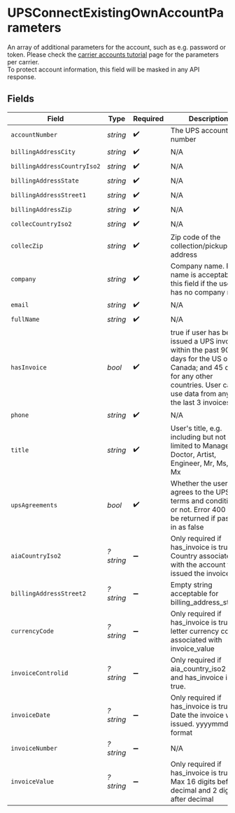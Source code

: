 # UPSConnectExistingOwnAccountParameters

An array of additional parameters for the account, such as e.g. password or token.
Please check the <a href="https://docs.goshippo.com/docs/carriers/carrieraccounts/">carrier accounts tutorial</a> page for the parameters per carrier.<br> 
To protect account information, this field will be masked in any API response.


## Fields

| Field                                                                                                                                                                           | Type                                                                                                                                                                            | Required                                                                                                                                                                        | Description                                                                                                                                                                     | Example                                                                                                                                                                         |
| ------------------------------------------------------------------------------------------------------------------------------------------------------------------------------- | ------------------------------------------------------------------------------------------------------------------------------------------------------------------------------- | ------------------------------------------------------------------------------------------------------------------------------------------------------------------------------- | ------------------------------------------------------------------------------------------------------------------------------------------------------------------------------- | ------------------------------------------------------------------------------------------------------------------------------------------------------------------------------- |
| `accountNumber`                                                                                                                                                                 | *string*                                                                                                                                                                        | :heavy_check_mark:                                                                                                                                                              | The UPS account number                                                                                                                                                          | 94567e                                                                                                                                                                          |
| `billingAddressCity`                                                                                                                                                            | *string*                                                                                                                                                                        | :heavy_check_mark:                                                                                                                                                              | N/A                                                                                                                                                                             | San Francisco                                                                                                                                                                   |
| `billingAddressCountryIso2`                                                                                                                                                     | *string*                                                                                                                                                                        | :heavy_check_mark:                                                                                                                                                              | N/A                                                                                                                                                                             | US                                                                                                                                                                              |
| `billingAddressState`                                                                                                                                                           | *string*                                                                                                                                                                        | :heavy_check_mark:                                                                                                                                                              | N/A                                                                                                                                                                             | CA                                                                                                                                                                              |
| `billingAddressStreet1`                                                                                                                                                         | *string*                                                                                                                                                                        | :heavy_check_mark:                                                                                                                                                              | N/A                                                                                                                                                                             | 731 Market St                                                                                                                                                                   |
| `billingAddressZip`                                                                                                                                                             | *string*                                                                                                                                                                        | :heavy_check_mark:                                                                                                                                                              | N/A                                                                                                                                                                             | 94103                                                                                                                                                                           |
| `collecCountryIso2`                                                                                                                                                             | *string*                                                                                                                                                                        | :heavy_check_mark:                                                                                                                                                              | N/A                                                                                                                                                                             | US                                                                                                                                                                              |
| `collecZip`                                                                                                                                                                     | *string*                                                                                                                                                                        | :heavy_check_mark:                                                                                                                                                              | Zip code of the collection/pickup address                                                                                                                                       | 94103                                                                                                                                                                           |
| `company`                                                                                                                                                                       | *string*                                                                                                                                                                        | :heavy_check_mark:                                                                                                                                                              | Company name. Full name is acceptable in this field if the user has no company name                                                                                             | Shippo                                                                                                                                                                          |
| `email`                                                                                                                                                                         | *string*                                                                                                                                                                        | :heavy_check_mark:                                                                                                                                                              | N/A                                                                                                                                                                             | hippo@shippo.com                                                                                                                                                                |
| `fullName`                                                                                                                                                                      | *string*                                                                                                                                                                        | :heavy_check_mark:                                                                                                                                                              | N/A                                                                                                                                                                             | Shippo Meister                                                                                                                                                                  |
| `hasInvoice`                                                                                                                                                                    | *bool*                                                                                                                                                                          | :heavy_check_mark:                                                                                                                                                              | true if user has been issued a UPS invoice within the past 90 days for the US or Canada; and 45 days for any other countries. User can use data from any of the last 3 invoices |                                                                                                                                                                                 |
| `phone`                                                                                                                                                                         | *string*                                                                                                                                                                        | :heavy_check_mark:                                                                                                                                                              | N/A                                                                                                                                                                             | 1112223333                                                                                                                                                                      |
| `title`                                                                                                                                                                         | *string*                                                                                                                                                                        | :heavy_check_mark:                                                                                                                                                              | User's title, e.g. including but not limited to Manager, Doctor, Artist, Engineer, Mr, Ms, Mrs, Mx                                                                              | Manager                                                                                                                                                                         |
| `upsAgreements`                                                                                                                                                                 | *bool*                                                                                                                                                                          | :heavy_check_mark:                                                                                                                                                              | Whether the user agrees to the UPS terms and conditions or not. Error 400 will be returned if passed in as false                                                                |                                                                                                                                                                                 |
| `aiaCountryIso2`                                                                                                                                                                | *?string*                                                                                                                                                                       | :heavy_minus_sign:                                                                                                                                                              | Only required if has_invoice is true. Country associated with the account that issued the invoice                                                                               | US                                                                                                                                                                              |
| `billingAddressStreet2`                                                                                                                                                         | *?string*                                                                                                                                                                       | :heavy_minus_sign:                                                                                                                                                              | Empty string acceptable for billing_address_street2                                                                                                                             | STE 200                                                                                                                                                                         |
| `currencyCode`                                                                                                                                                                  | *?string*                                                                                                                                                                       | :heavy_minus_sign:                                                                                                                                                              | Only required if has_invoice is true. 3-letter currency code associated with invoice_value                                                                                      | USD                                                                                                                                                                             |
| `invoiceControlid`                                                                                                                                                              | *?string*                                                                                                                                                                       | :heavy_minus_sign:                                                                                                                                                              | Only required if aia_country_iso2 is US and has_invoice is true.                                                                                                                | 1234                                                                                                                                                                            |
| `invoiceDate`                                                                                                                                                                   | *?string*                                                                                                                                                                       | :heavy_minus_sign:                                                                                                                                                              | Only required if has_invoice is true. Date the invoice was issued. yyyymmdd format                                                                                              | 20210529                                                                                                                                                                        |
| `invoiceNumber`                                                                                                                                                                 | *?string*                                                                                                                                                                       | :heavy_minus_sign:                                                                                                                                                              | N/A                                                                                                                                                                             | 1112234                                                                                                                                                                         |
| `invoiceValue`                                                                                                                                                                  | *?string*                                                                                                                                                                       | :heavy_minus_sign:                                                                                                                                                              | Only required if has_invoice is true. Max 16 digits before decimal and 2 digits after decimal                                                                                   | 11.23                                                                                                                                                                           |